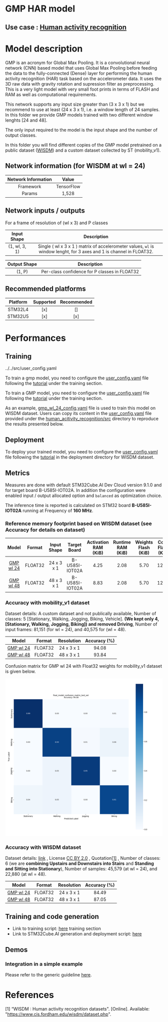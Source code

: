 # GMP HAR model

## **Use case** : [Human activity recognition](../../../human_activity_recognition/)

# Model description

GMP is an acronym for Global Max Pooling. It is a convolutional neural network (CNN) based model that uses Global Max Pooling before feeding the data to the fully-connected (Dense) layer for performing the human activity recognition (HAR) task based on the accelerometer data. It uses the 3D raw data with gravity rotation and supression filter as preprocessing. This is a very light model with very small foot prints in terms of FLASH and RAM as well as computational requirements.

This network supports any input size greater than (3 x 3 x 1) but we recommend to use at least (24 x 3 x 1), i.e. a window length of 24 samples. In this folder we provide GMP models trained with two different window lenghts [24 and 48].

The only input required to the model is the input shape and the number of output classes.

In this folder you will find different copies of the GMP model pretrained on a public dataset ([WISDM](https://www.cis.fordham.edu/wisdm/dataset.php)) and a custom dataset collected by ST  (mobility_v1). 

## Network information (for WISDM at wl = 24)


| Network Information     |  Value          |
|:-----------------------:|:---------------:|
|  Framework              | TensorFlow      |
|  Params                 | 1,528           |


## Network inputs / outputs


For a frame of resolution of (wl x 3) and P classes

| Input Shape | Description |
| :----:| :-----------: |
| (1, wl, 3, 1) | Single ( wl x 3 x 1 ) matrix of accelerometer values, `wl` is window lenght, for 3 axes and 1 is channel in FLOAT32.|

| Output Shape | Description |
| :----:| :-----------: |
| (1, P) | Per-class confidence for P classes in FLOAT32|


## Recommended platforms


| Platform | Supported | Recommended |
|:--------:|:---------:|:-----------:|
| STM32L4  |    [x]    |      []     |
| STM32U5  |    [x]    |      [x]    |


# Performances
## Training
../../src/user_config.yaml

To train a gmp model, you need to configure the [user_config.yaml](../../src/user_config.yaml) file following the [tutorial](../../src/training/README.md) under the training section.

To train a GMP model, you need to configure the [user_config.yaml](../../src/user_config.yaml) file following the [tutorial](../../src/README.md) under the training section.

As an example, [gmp_wl_24_config.yaml](../gmp/ST_pretrainedmodel_public_dataset/WISDM/gmp_wl_24/gmp_wl_24_config.yaml) file is used to train this model on WISDM dataset. Users can copy its content in the [user_config.yaml](../../src/user_config.yaml) file provided under the [human_acitivity_recognition/src](../../src/) directory to reproduce the results presented below. 

## Deployment

To deploy your trained model, you need to configure the [user_config.yaml](../../src/user_config.yaml) file following the [tutorial](../../deployment/README.md) in the deployment directory for WISDM dataset.


## Metrics

Measures are done with default STM32Cube.AI Dev Cloud version 9.1.0 and for target board B-U585I-IOT02A. In addition the configuration were enabled input / output allocated option and `balanced` as optimization choice.

The inference time is reported is calculated on STM32 board **B-U585I-IOT02A** running at Frequency of **160 MHz**.


### Reference memory footprint based on WISDM dataset (see Accuracy for details on dataset)


| Model                                                                        | Format | Input Shape | Target Board  | Activation RAM (KiB) | Runtime RAM (KiB) | Weights Flash (KiB) | Code Flash (KiB) | Total RAM (KiB)   | Total Flash (KiB) | Inference Time (ms) | STM32Cube.AI version  |
|:----------------------------------------------------------------------------:|:------:|:-----------:|:-------:|:--------------------:|:-----------------:|:-------------------:|:----------------:|:-----------------:|:-----------------:|:---------------------:|:---------------------:|
| [GMP wl 24](ST_pretrainedmodel_public_dataset/WISDM/gmp_wl_24/gmp_wl_24.h5)  | FLOAT32| 24 x 3 x 1  | B-U585I-IOT02A | 4.25          | 2.08              | 5.70                | 12.29            |  6.33             | 18.96             | 4.42      | 9.1.0     |
| [GMP wl 48](ST_pretrainedmodel_public_dataset/WISDM/gmp_wl_48/gmp_wl_48.h5)  | FLOAT32| 48 x 3 x 1  | B-U585I-IOT02A | 8.83          | 2.08              | 5.70                | 12.29            |  10.91            | 18.96             | 10.64     | 9.1.0     |



### Accuracy with mobility_v1 dataset


Dataset details: A custom dataset and not publically available, Number of classes: 5 [Stationary, Walking, Jogging, Biking, Vehicle]. **(We kept only 4, [Stationary, Walking, Jogging, Biking]) and removed Driving**, Number of input frames:  81,151 (for wl = 24), and 40,575 for (wl = 48).


| Model                                                                                          |  Format  | Resolution | Accuracy (%) |
|:----------------------------------------------------------------------------------------------:|:--------:|:----------:|:-------------:|
| [GMP wl 24](./ST_pretrainedmodel_custom_dataset/mobility_v1/gmp_wl_24/gmp_wl_24.h5)            | FLOAT32  | 24 x 3 x 1 | 94.08         |
| [GMP wl 48](./ST_pretrainedmodel_custom_dataset/mobility_v1/gmp_wl_48/gmp_wl_48.h5)            | FLOAT32  | 48 x 3 x 1 | 93.84         |


Confusion matrix for GMP wl 24 with Float32 weights for mobility_v1 dataset is given below.

![plot](./doc/img/mobility_v1_gmp_wl_24_confusion_matrix.png)

### Accuracy with WISDM dataset


Dataset details: [link](([WISDM](https://www.cis.fordham.edu/wisdm/dataset.php))) , License [CC BY 2.0](https://creativecommons.org/licenses/by/2.0/) , Quotation[[1]](#1) , Number of classes: 6 (we are **combining Upstairs and Downstairs into Stairs** and **Standing and Sitting into Stationary**), Number of samples: 45,579 (at wl = 24), and 22,880 (at wl = 48).

| Model                                                                                  |  Format  |  Resolution |  Accuracy (%)  |
|:--------------------------------------------------------------------------------------:|:--------:|:-----------:|:--------------:|
| [GMP wl 24](./ST_pretrainedmodel_public_dataset/WISDM/gmp_wl_24/gmp_wl_24.h5)            | FLOAT32  | 24 x 3 x 1  | 84.49          |
| [GMP wl 48](./ST_pretrainedmodel_public_dataset/WISDM/gmp_wl_48/gmp_wl_48.h5)            | FLOAT32  | 48 x 3 x 1  | 87.05          |


## Training and code generation


- Link to training script: [here](../../src/training/README.md) training section
- Link to STM32Cube.AI generation and deployment script: [here](../../deployment/README.md)


## Demos
### Integration in a simple example

Please refer to the generic guideline [here](../../deployment/README.md).



# References

<a id="1">[1]</a>
“WISDM : Human activity recognition datasets". [Online]. Available: "https://www.cis.fordham.edu/wisdm/dataset.php".
